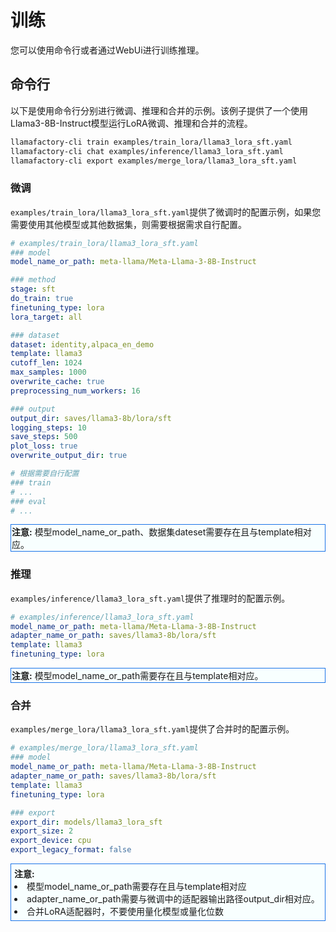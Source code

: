 # 训练

您可以使用命令行或者通过WebUi进行训练推理。

## 命令行

以下是使用命令行分别进行微调、推理和合并的示例。该例子提供了一个使用Llama3-8B-Instruct模型运行LoRA微调、推理和合并的流程。

```bash
llamafactory-cli train examples/train_lora/llama3_lora_sft.yaml
llamafactory-cli chat examples/inference/llama3_lora_sft.yaml
llamafactory-cli export examples/merge_lora/llama3_lora_sft.yaml
```

### 微调

`examples/train_lora/llama3_lora_sft.yaml`提供了微调时的配置示例，如果您需要使用其他模型或其他数据集，则需要根据需求自行配置。

```yaml
# examples/train_lora/llama3_lora_sft.yaml
### model
model_name_or_path: meta-llama/Meta-Llama-3-8B-Instruct

### method
stage: sft
do_train: true
finetuning_type: lora 
lora_target: all

### dataset
dataset: identity,alpaca_en_demo
template: llama3
cutoff_len: 1024
max_samples: 1000
overwrite_cache: true
preprocessing_num_workers: 16

### output
output_dir: saves/llama3-8b/lora/sft
logging_steps: 10
save_steps: 500
plot_loss: true
overwrite_output_dir: true

# 根据需要自行配置
### train 
# ...
### eval
# ... 
```

<div style="padding: 1px; margin-bottom: 1px; border: 1px solid #1a73e8; background-color: #f8ffff;">
    <strong>注意:</strong> 模型model_name_or_path、数据集dateset需要存在且与template相对应。</li>
</div>

### 推理

`examples/inference/llama3_lora_sft.yaml`提供了推理时的配置示例。

```yaml
# examples/inference/llama3_lora_sft.yaml
model_name_or_path: meta-llama/Meta-Llama-3-8B-Instruct
adapter_name_or_path: saves/llama3-8b/lora/sft
template: llama3
finetuning_type: lora
```

<div style="padding: 1px; margin-bottom: 1px; border: 1px solid #1a73e8; background-color: #f8ffff;">
    <strong>注意:</strong> 模型model_name_or_path需要存在且与template相对应。</li>
</div>

### 合并

`examples/merge_lora/llama3_lora_sft.yaml`提供了合并时的配置示例。

```yaml
# examples/merge_lora/llama3_lora_sft.yaml
### model
model_name_or_path: meta-llama/Meta-Llama-3-8B-Instruct
adapter_name_or_path: saves/llama3-8b/lora/sft
template: llama3
finetuning_type: lora

### export
export_dir: models/llama3_lora_sft
export_size: 2
export_device: cpu
export_legacy_format: false
```

<div style="padding: 5px; margin-bottom: 5px; border: 1px solid #1a73e8; background-color: #f8ffff;">
    <strong>注意:</strong> 
    <li>模型model_name_or_path需要存在且与template相对应</li><li>adapter_name_or_path需要与微调中的适配器输出路径output_dir相对应。</li></pre>
<li>合并LoRA适配器时，不要使用量化模型或量化位数</li>
</div>

